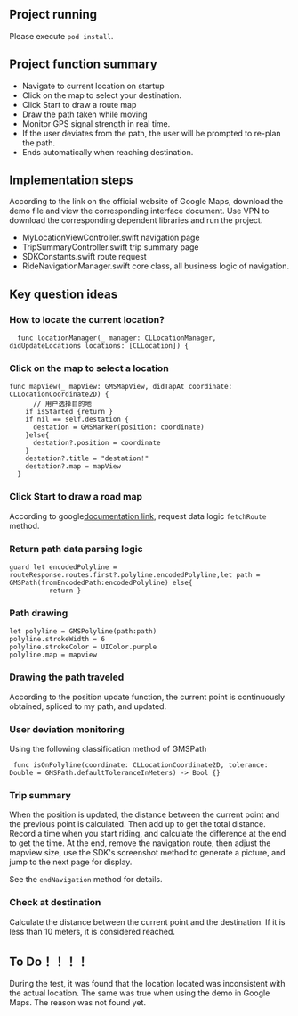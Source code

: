 ## Project running
Please execute `pod install`.

## Project function summary

- Navigate to current location on startup
- Click on the map to select your destination.
- Click Start to draw a route map
- Draw the path taken while moving
- Monitor GPS signal strength in real time.
- If the user deviates from the path, the user will be prompted to re-plan the path.
- Ends automatically when reaching destination. 

## Implementation steps
According to the link on the official website of Google Maps, download the demo file and view the corresponding interface document. Use VPN to download the corresponding dependent libraries and run the project.

- MyLocationViewController.swift navigation page
- TripSummaryController.swift trip summary page
- SDKConstants.swift route request
- RideNavigationManager.swift core class, all business logic of navigation.

## Key question ideas

### How to locate the current location?
```
  func locationManager(_ manager: CLLocationManager, didUpdateLocations locations: [CLLocation]) {
```

### Click on the map to select a location
```
func mapView(_ mapView: GMSMapView, didTapAt coordinate: CLLocationCoordinate2D) {
      // 用户选择目的地
    if isStarted {return }
    if nil == self.destation {
      destation = GMSMarker(position: coordinate)
    }else{
      destation?.position = coordinate
    }
    destation?.title = "destation!"
    destation?.map = mapView
  }
```

### Click Start to draw a road map
According to google[documentation link](https://developers.google.com/maps/documentation/routes/compute_route_directions?hl=zh-cn), request data logic `fetchRoute` method.

### Return path data parsing logic

```
guard let encodedPolyline = routeResponse.routes.first?.polyline.encodedPolyline,let path = GMSPath(fromEncodedPath:encodedPolyline) else{
          return }
```

### Path drawing

```
let polyline = GMSPolyline(path:path)
polyline.strokeWidth = 6
polyline.strokeColor = UIColor.purple
polyline.map = mapview
```
### Drawing the path traveled
According to the position update function, the current point is continuously obtained, spliced ​​to my path, and updated.
### User deviation monitoring
Using the following classification method of GMSPath

```
 func isOnPolyline(coordinate: CLLocationCoordinate2D, tolerance: Double = GMSPath.defaultToleranceInMeters) -> Bool {}
```
### Trip summary
When the position is updated, the distance between the current point and the previous point is calculated. Then add up to get the total distance. Record a time when you start riding, and calculate the difference at the end to get the time. At the end, remove the navigation route, then adjust the mapview size, use the SDK's screenshot method to generate a picture, and jump to the next page for display. 

See the `endNavigation` method for details.

### Check at destination
Calculate the distance between the current point and the destination. If it is less than 10 meters, it is considered reached.


## To Do！！！！

During the test, it was found that the location located was inconsistent with the actual location. The same was true when using the demo in Google Maps. The reason was not found yet.
